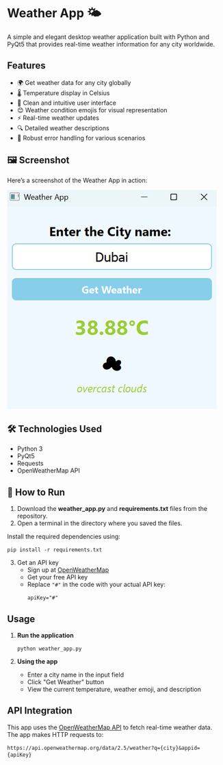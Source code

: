# Weather App 🌤️

A simple and elegant desktop weather application built with Python and PyQt5 that provides real-time weather information for any city worldwide.

## Features

- 🌍 Get weather data for any city globally
- 🌡️ Temperature display in Celsius
- 🎨 Clean and intuitive user interface
- 😊 Weather condition emojis for visual representation
- ⚡ Real-time weather updates
- 🔍 Detailed weather descriptions
- 💪 Robust error handling for various scenarios

## 🖼️ Screenshot

Here’s a screenshot of the Weather App in action:

![Weather App Screenshot](assets/weatherAppScreenshot.png)

## 🛠️ Technologies Used

- Python 3
- PyQt5
- Requests
- OpenWeatherMap API


## 🔧 How to Run

1. Download the **weather_app.py** and **requirements.txt** files from the repository.
2. Open a terminal in the directory where you saved the files.

Install the required dependencies using:
```
pip install -r requirements.txt
```

3. Get an API key
   - Sign up at [OpenWeatherMap](https://openweathermap.org/api)
   - Get your free API key
   - Replace `"#"` in the code with your actual API key:
     ```
     apiKey="#"
     ```

## Usage

1. **Run the application**
   ```
   python weather_app.py
   ```

2. **Using the app**
   - Enter a city name in the input field
   - Click "Get Weather" button
   - View the current temperature, weather emoji, and description

## API Integration

This app uses the [OpenWeatherMap API](https://openweathermap.org/api) to fetch real-time weather data. The app makes HTTP requests to:
```
https://api.openweathermap.org/data/2.5/weather?q={city}&appid={apiKey}
```

